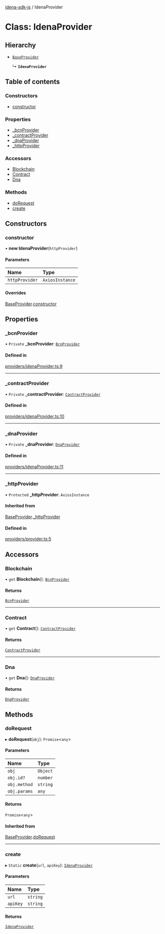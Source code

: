 [idena-sdk-js](../README.md) / IdenaProvider

# Class: IdenaProvider

## Hierarchy

- [`BaseProvider`](internal_.BaseProvider.md)

  ↳ **`IdenaProvider`**

## Table of contents

### Constructors

- [constructor](IdenaProvider.md#constructor)

### Properties

- [\_bcnProvider](IdenaProvider.md#_bcnprovider)
- [\_contractProvider](IdenaProvider.md#_contractprovider)
- [\_dnaProvider](IdenaProvider.md#_dnaprovider)
- [\_httpProvider](IdenaProvider.md#_httpprovider)

### Accessors

- [Blockchain](IdenaProvider.md#blockchain)
- [Contract](IdenaProvider.md#contract)
- [Dna](IdenaProvider.md#dna)

### Methods

- [doRequest](IdenaProvider.md#dorequest)
- [create](IdenaProvider.md#create)

## Constructors

### constructor

• **new IdenaProvider**(`httpProvider`)

#### Parameters

| Name | Type |
| :------ | :------ |
| `httpProvider` | `AxiosInstance` |

#### Overrides

[BaseProvider](internal_.BaseProvider.md).[constructor](internal_.BaseProvider.md#constructor)

## Properties

### \_bcnProvider

• `Private` **\_bcnProvider**: [`BcnProvider`](BcnProvider.md)

#### Defined in

[providers/idenaProvider.ts:9](https://github.com/idena-network/idena-sdk-js/blob/master/src/providers/idenaProvider.ts#L9)

___

### \_contractProvider

• `Private` **\_contractProvider**: [`ContractProvider`](ContractProvider.md)

#### Defined in

[providers/idenaProvider.ts:10](https://github.com/idena-network/idena-sdk-js/blob/master/src/providers/idenaProvider.ts#L10)

___

### \_dnaProvider

• `Private` **\_dnaProvider**: [`DnaProvider`](DnaProvider.md)

#### Defined in

[providers/idenaProvider.ts:11](https://github.com/idena-network/idena-sdk-js/blob/master/src/providers/idenaProvider.ts#L11)

___

### \_httpProvider

• `Protected` **\_httpProvider**: `AxiosInstance`

#### Inherited from

[BaseProvider](internal_.BaseProvider.md).[_httpProvider](internal_.BaseProvider.md#_httpprovider)

#### Defined in

[providers/provider.ts:5](https://github.com/idena-network/idena-sdk-js/blob/master/src/providers/provider.ts#L5)

## Accessors

### Blockchain

• `get` **Blockchain**(): [`BcnProvider`](BcnProvider.md)

#### Returns

[`BcnProvider`](BcnProvider.md)

___

### Contract

• `get` **Contract**(): [`ContractProvider`](ContractProvider.md)

#### Returns

[`ContractProvider`](ContractProvider.md)

___

### Dna

• `get` **Dna**(): [`DnaProvider`](DnaProvider.md)

#### Returns

[`DnaProvider`](DnaProvider.md)

## Methods

### doRequest

▸ **doRequest**(`obj`): `Promise`<`any`\>

#### Parameters

| Name | Type |
| :------ | :------ |
| `obj` | `Object` |
| `obj.id?` | `number` |
| `obj.method` | `string` |
| `obj.params` | `any` |

#### Returns

`Promise`<`any`\>

#### Inherited from

[BaseProvider](internal_.BaseProvider.md).[doRequest](internal_.BaseProvider.md#dorequest)

___

### create

▸ `Static` **create**(`url`, `apiKey`): [`IdenaProvider`](IdenaProvider.md)

#### Parameters

| Name | Type |
| :------ | :------ |
| `url` | `string` |
| `apiKey` | `string` |

#### Returns

[`IdenaProvider`](IdenaProvider.md)
